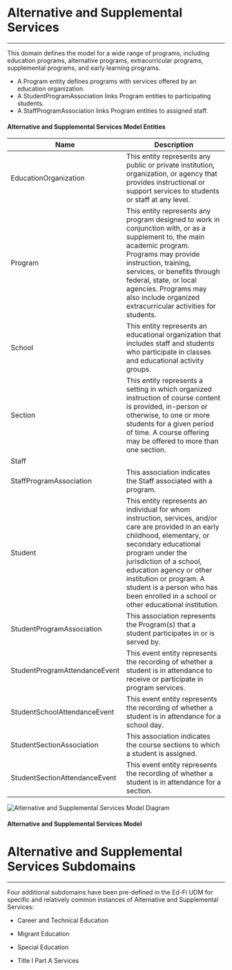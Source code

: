 # Alternative and Supplemental Services
---
This domain defines the model for a wide range of programs, including education programs, alternative programs, extracurricular programs, supplemental programs, and early learning programs.
* A Program entity defines programs with services offered by an education organization.
* A StudentProgramAssociation links Program entities to participating students.
* A StaffProgramAssociation links Program entities to assigned staff.



#### Alternative and Supplemental Services Model Entities

| Name        | Description  |
|-----------------|------------------|
| EducationOrganization | This entity represents any public or private institution, organization, or agency that provides instructional or support services to students or staff at any level. |
| Program | This entity represents any program designed to work in conjunction with, or as a supplement to, the main academic program. Programs may provide instruction, training, services, or benefits through federal, state, or local agencies. Programs may also include organized extracurricular activities for students. |
| School | This entity represents an educational organization that includes staff and students who participate in classes and educational activity groups. |
| Section | This entity represents a setting in which organized instruction of course content is provided, in-person or otherwise, to one or more students for a given period of time. A course offering may be offered to more than one section. |
| Staff |  |
| StaffProgramAssociation | This association indicates the Staff associated with a program. |
| Student | This entity represents an individual for whom instruction, services, and/or care are provided in an early childhood, elementary, or secondary educational program under the jurisdiction of a school, education agency or other institution or program. A student is a person who has been enrolled in a school or other educational institution. |
| StudentProgramAssociation | This association represents the Program(s) that a student participates in or is served by. |
| StudentProgramAttendanceEvent | This event entity represents the recording of whether a student is in attendance to receive or participate in program services. |
| StudentSchoolAttendanceEvent | This event entity represents the recording of whether a student is in attendance for a school day. |
| StudentSectionAssociation | This association indicates the course sections to which a student is assigned. |
| StudentSectionAttendanceEvent | This event entity represents the recording of whether a student is in attendance for a section. |


![Alternative and Supplemental Services Model Diagram](/path/to/domain-model.png)
#### Alternative and Supplemental Services Model  

# Alternative and Supplemental Services Subdomains

---

Four additional subdomains have been pre-defined in the Ed-Fi UDM
for specific and relatively common instances of
Alternative and Supplemental Services:

* Career and Technical Education

* Migrant Education

* Special Education

* Title I Part A Services